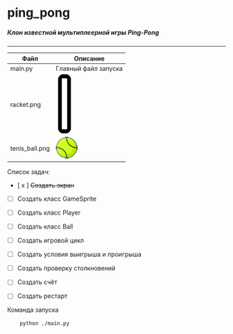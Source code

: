 # ping_pong
 
 
##### Клон известной мультиплеерной игры Ping-Pong
---
 
| Файл | Описание |
|----- | -------- |
| main.py | Главный файл запуска |
| racket.png | ![Картинка](racket.png "Спрайт ракетки") |
| tenis_ball.png | ![Картинка](tenis_ball.png "Спрайт ракетки") |
 
 
Список задач:
- [ x ] ~~Создать экран~~
- [ ] Создать класс GameSprite
- [ ] Создать класс Player
- [ ] Создать класс Ball
- [ ] Создать игровой цикл
- [ ] Создать условия выигрыша и проигрыша
- [ ] Создать проверку столкновений
- [ ] Создать счёт
- [ ] Создать рестарт
 
 
Команда запуска
```bash
    python ./main.py
```